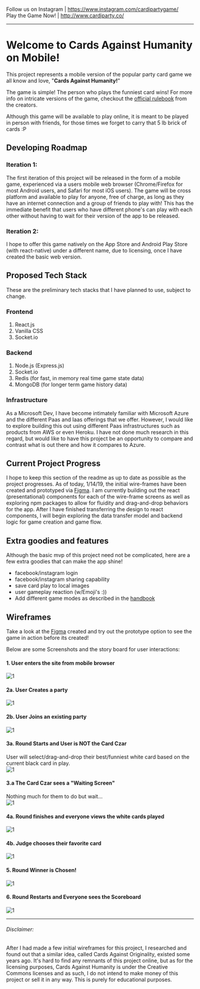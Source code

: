 
Follow us on Instagram | https://www.instagram.com/cardipartygame/  
Play the Game Now! | http://www.cardiparty.co/ 

___ 
# Welcome to Cards Against Humanity on Mobile!
This project represents a mobile version of the popular party card game we all know and love, "**Cards Against Humanity!**"

The game is simple! The person who plays the funniest card wins! For more info on intricate versions of the game, checkout the [official rulebook](https://s3.amazonaws.com/cah/CAH_Rules.pdf) from the creators.

Although this game will be available to play online, it is meant to be played in person with friends, for those times we forget to carry that 5 lb brick of cards :P

## Developing Roadmap
### Iteration 1:
The first iteration of this project will be released in the form of a mobile game, experienced via a users mobile web browser (Chrome/Firefox for most Android users, and Safari for most iOS users). The game will be cross platform and available to play for anyone, free of charge, as long as they have an internet connection and a group of friends to play with! This has the immediate benefit that users who have different phone's can play with each other without having to wait for their version of the app to be released. 
### Iteration 2:
I hope to offer this game natively on the App Store and Android Play Store (with react-native) under a different name, due to licensing, once I have created the basic web version.

## Proposed Tech Stack
These are the preliminary tech stacks that I have planned to use, subject to change.
### Frontend
1. React.js
2. Vanilla CSS
3. Socket.io


### Backend
1. Node.js (Express.js)
2. Socket.io
3. Redis (for fast, in memory real time game state data)
4. MongoDB (for longer term game history data)


### Infrastructure
As a Microsoft Dev, I have become intimately familiar with Microsoft Azure and the different Paas and Iaas offerings that we offer. However, I would like to explore building this out using different Paas infrastructures such as products from AWS or even Heroku. I have not done much research in this regard, but would like to have this project be an opportunity to compare and contrast what is out there and how it compares to Azure.

## Current Project Progress
I hope to keep this section of the readme as up to date as possible as the project progresses. As of today, 1/14/19, the initial wire-frames have been created and prototyped via [Figma](https://www.figma.com/file/0Tg73m0IZNdbAh9hmAk5Sh10/Cards-Against-Humanity?node-id=0%3A1). I am currently building out the react (presentational) components for each of the wire-frame screens as well as exploring npm packages to allow for fluidity and drag-and-drop behaviors for the app. After I have finished transferring the design to react components, I will begin exploring the data transfer model and backend logic for game creation and game flow.

## Extra goodies and features
Although the basic mvp of this project need not be complicated, here are a few extra goodies that can make the app shine!

* facebook/instagram login
* facebook/instagram sharing capability
* save card play to local images
* user gameplay reaction (w/Emoji's :))
* Add different game modes as described in the [handbook](https://s3.amazonaws.com/cah/CAH_Rules.pdf)

## Wireframes
Take a look at the [Figma](https://www.figma.com/file/0Tg73m0IZNdbAh9hmAk5Sh10/Cards-Against-Humanity?node-id=0%3A1) created and try out the prototype option to see the game in action before its created!

Below are some Screenshots and the story board for user interactions:

#### 1. User enters the site from mobile browser
![1](prototype/images/Screen1.png)

#### 2a. User Creates a party
![1](prototype/images/Screen2a.png)

#### 2b. User Joins an existing party
![1](prototype/images/Screen2b.png)

#### 3a. Round Starts and User is NOT the Card Czar
User will select/drag-and-drop their best/funniest white card based on the current black card in play.  
![1](prototype/images/Screen3a.png)

#### 3.a The Card Czar sees a "Waiting Screen"
Nothing much for them to do but wait...  
![1](prototype/images/Screen3b.png)

#### 4a. Round finishes and everyone views the white cards played
![1](prototype/images/Screen4a.png)

#### 4b. Judge chooses their favorite card
![1](prototype/images/Screen4b.png)

#### 5. Round Winner is Chosen!
![1](prototype/images/Screen6.png)

#### 6. Round Restarts and Everyone sees the Scoreboard
![1](prototype/images/Screen5.png)



___

###### Disclaimer:
After I had made a few initial wireframes for this project, I researched and found out that a similar idea, called Cards Against Originality, existed some years ago. It's hard to find any remnants of this project online, but as for the licensing purposes, Cards Against Humanity is under the Creative Commons licenses and as such, I do not intend to make money of this project or sell it in any way. This is purely for educational purposes.
